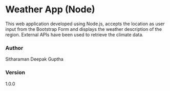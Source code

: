 # Weather App (Node)
This web application developed using Node.js, accepts the location as user input from the Bootstrap Form and displays the weather description of the region. External APIs have been used to retrieve the climate data.

### Author
Sitharaman Deepak Guptha

### Version
1.0.0